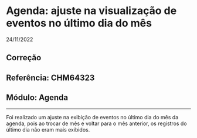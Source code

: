 # Agenda: ajuste na visualização de eventos no último dia do mês
24/11/2022
## Correção
## Referência: CHM64323
## Módulo: Agenda
***

Foi realizado um ajuste na exibição de eventos no último dia do mês da agenda, pois ao trocar de mês e voltar para o mês anterior, os registros do último dia não eram mais exibidos.
